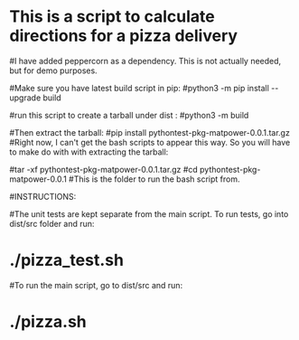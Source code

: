 # This is a script to calculate directions for a pizza delivery

#I have added peppercorn as a dependency. This is not actually needed, but for demo purposes.

#Make sure you have latest build script in pip:
#python3 -m pip install --upgrade build

#run this script to create a tarball under dist :
#python3 -m build

#Then extract the tarball:
#pip install pythontest-pkg-matpower-0.0.1.tar.gz
#Right now, I can't get the bash scripts to appear this way. So you will have to make do with with extracting the tarball:

#tar -xf pythontest-pkg-matpower-0.0.1.tar.gz
#cd pythontest-pkg-matpower-0.0.1
#This is the folder to run the bash script from.

#INSTRUCTIONS:

#The unit tests are kept separate from the main script. To run tests, go into dist/src folder and run:
#   ./pizza_test.sh

#To run the main script, go to dist/src and run:
#   ./pizza.sh
